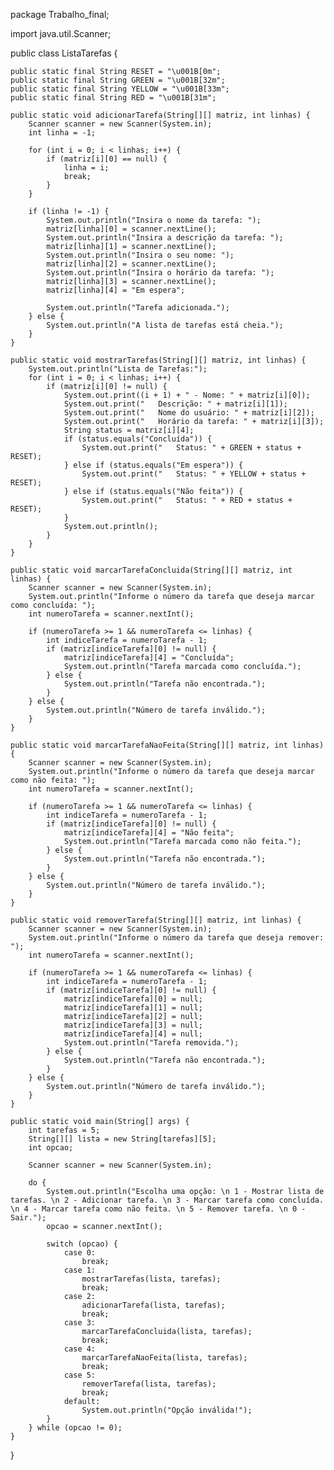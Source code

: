 package Trabalho_final;

import java.util.Scanner;

public class ListaTarefas {

    public static final String RESET = "\u001B[0m";
    public static final String GREEN = "\u001B[32m";
    public static final String YELLOW = "\u001B[33m";
    public static final String RED = "\u001B[31m";

    public static void adicionarTarefa(String[][] matriz, int linhas) {
        Scanner scanner = new Scanner(System.in);
        int linha = -1;

        for (int i = 0; i < linhas; i++) {
            if (matriz[i][0] == null) {
                linha = i;
                break;
            }
        }

        if (linha != -1) {
            System.out.println("Insira o nome da tarefa: ");
            matriz[linha][0] = scanner.nextLine();
            System.out.println("Insira a descrição da tarefa: ");
            matriz[linha][1] = scanner.nextLine();
            System.out.println("Insira o seu nome: ");
            matriz[linha][2] = scanner.nextLine();
            System.out.println("Insira o horário da tarefa: ");
            matriz[linha][3] = scanner.nextLine();
            matriz[linha][4] = "Em espera";

            System.out.println("Tarefa adicionada.");
        } else {
            System.out.println("A lista de tarefas está cheia.");
        }
    }

    public static void mostrarTarefas(String[][] matriz, int linhas) {
        System.out.println("Lista de Tarefas:");
        for (int i = 0; i < linhas; i++) {
            if (matriz[i][0] != null) {
                System.out.print((i + 1) + " - Nome: " + matriz[i][0]);
                System.out.print("   Descrição: " + matriz[i][1]);
                System.out.print("   Nome do usuário: " + matriz[i][2]);
                System.out.print("   Horário da tarefa: " + matriz[i][3]);
                String status = matriz[i][4];
                if (status.equals("Concluída")) {
                    System.out.print("   Status: " + GREEN + status + RESET);
                } else if (status.equals("Em espera")) {
                    System.out.print("   Status: " + YELLOW + status + RESET);
                } else if (status.equals("Não feita")) {
                    System.out.print("   Status: " + RED + status + RESET);
                }
                System.out.println();
            }
        }
    }

    public static void marcarTarefaConcluida(String[][] matriz, int linhas) {
        Scanner scanner = new Scanner(System.in);
        System.out.println("Informe o número da tarefa que deseja marcar como concluída: ");
        int numeroTarefa = scanner.nextInt();

        if (numeroTarefa >= 1 && numeroTarefa <= linhas) {
            int indiceTarefa = numeroTarefa - 1;
            if (matriz[indiceTarefa][0] != null) {
                matriz[indiceTarefa][4] = "Concluída";
                System.out.println("Tarefa marcada como concluída.");
            } else {
                System.out.println("Tarefa não encontrada.");
            }
        } else {
            System.out.println("Número de tarefa inválido.");
        }
    }

    public static void marcarTarefaNaoFeita(String[][] matriz, int linhas) {
        Scanner scanner = new Scanner(System.in);
        System.out.println("Informe o número da tarefa que deseja marcar como não feita: ");
        int numeroTarefa = scanner.nextInt();

        if (numeroTarefa >= 1 && numeroTarefa <= linhas) {
            int indiceTarefa = numeroTarefa - 1;
            if (matriz[indiceTarefa][0] != null) {
                matriz[indiceTarefa][4] = "Não feita";
                System.out.println("Tarefa marcada como não feita.");
            } else {
                System.out.println("Tarefa não encontrada.");
            }
        } else {
            System.out.println("Número de tarefa inválido.");
        }
    }

    public static void removerTarefa(String[][] matriz, int linhas) {
        Scanner scanner = new Scanner(System.in);
        System.out.println("Informe o número da tarefa que deseja remover: ");
        int numeroTarefa = scanner.nextInt();

        if (numeroTarefa >= 1 && numeroTarefa <= linhas) {
            int indiceTarefa = numeroTarefa - 1;
            if (matriz[indiceTarefa][0] != null) {
                matriz[indiceTarefa][0] = null;
                matriz[indiceTarefa][1] = null;
                matriz[indiceTarefa][2] = null;
                matriz[indiceTarefa][3] = null;
                matriz[indiceTarefa][4] = null;
                System.out.println("Tarefa removida.");
            } else {
                System.out.println("Tarefa não encontrada.");
            }
        } else {
            System.out.println("Número de tarefa inválido.");
        }
    }

    public static void main(String[] args) {
        int tarefas = 5;
        String[][] lista = new String[tarefas][5];
        int opcao;

        Scanner scanner = new Scanner(System.in);

        do {
            System.out.println("Escolha uma opção: \n 1 - Mostrar lista de tarefas. \n 2 - Adicionar tarefa. \n 3 - Marcar tarefa como concluída. \n 4 - Marcar tarefa como não feita. \n 5 - Remover tarefa. \n 0 - Sair.");
            opcao = scanner.nextInt();

            switch (opcao) {
                case 0:
                    break;
                case 1:
                    mostrarTarefas(lista, tarefas);
                    break;
                case 2:
                    adicionarTarefa(lista, tarefas);
                    break;
                case 3:
                    marcarTarefaConcluida(lista, tarefas);
                    break;
                case 4:
                    marcarTarefaNaoFeita(lista, tarefas);
                    break;
                case 5:
                    removerTarefa(lista, tarefas);
                    break;
                default:
                    System.out.println("Opção inválida!");
            }
        } while (opcao != 0);
    }
}
